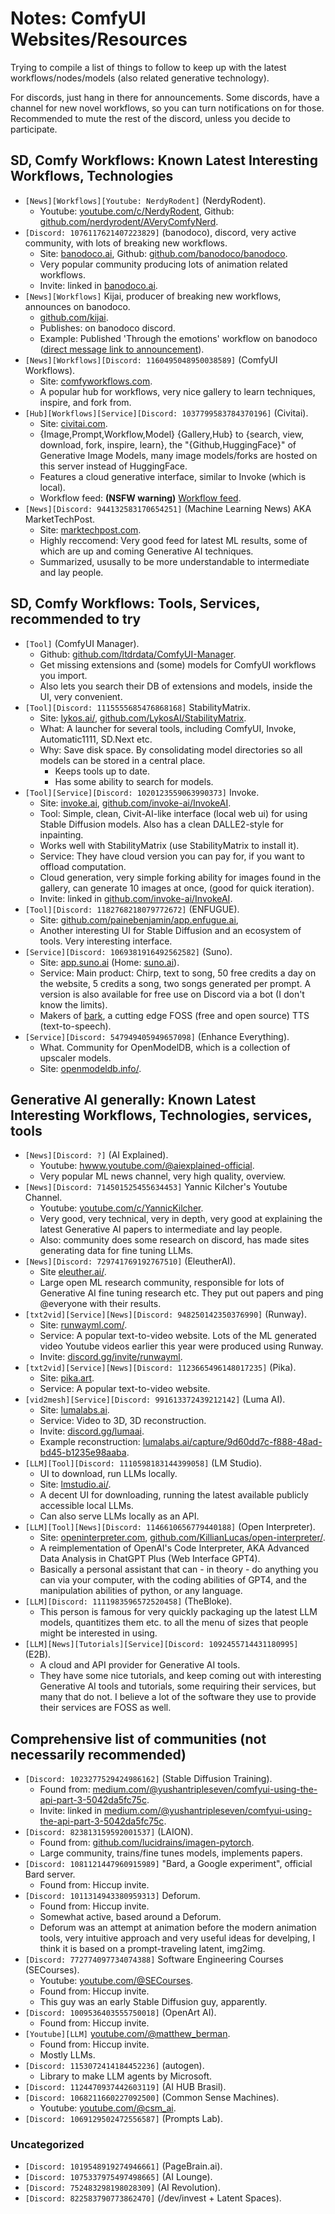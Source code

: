 # Notes: ComfyUI Websites/Resources

Trying to compile a list of things to follow to keep up with the latest
workflows/nodes/models (also related generative technology).

For discords, just hang in there for announcements. Some discords, have a
channel for new novel workflows, so you can turn notifications on for those.
Recommended to mute the rest of the discord, unless you decide to participate.

## SD, Comfy Workflows: Known Latest Interesting Workflows, Technologies

- `[News][Workflows][Youtube: NerdyRodent]` (NerdyRodent).
  - Youtube: [youtube.com/c/NerdyRodent](https://www.youtube.com/c/NerdyRodent),
    Github:
    [github.com/nerdyrodent/AVeryComfyNerd](https://github.com/nerdyrodent/AVeryComfyNerd).
- `[Discord: 1076117621407223829]` (banodoco), discord, very active community,
  with lots of breaking new workflows.
  - Site: [banodoco.ai](https://banodoco.ai/), Github:
    [github.com/banodoco/banodoco](https://github.com/banodoco/banodoco).
  - Very popular community producing lots of animation related workflows.
  - Invite: linked in [banodoco.ai](https://banodoco.ai/).
- `[News][Workflows]` Kijai, producer of breaking new workflows, announces on
  banodoco.
  - [github.com/kijai](https://github.com/kijai).
  - Publishes: on banodoco discord.
  - Example: Published 'Through the emotions' workflow on banodoco
    ([direct message link to announcement](https://discord.com/channels/1076117621407223829/1138790534987661363/1189739492253372436)).
- `[News][Workflows][Discord: 1160495048950038589]` (ComfyUI Workflows).
  - Site: [comfyworkflows.com](https://comfyworkflows.com/).
  - A popular hub for workflows, very nice gallery to learn techniques, inspire,
    and fork from.
- `[Hub][Workflows][Service][Discord: 1037799583784370196]` (Civitai).
  - Site: [civitai.com](https://civitai.com/).
  - {Image,Prompt,Workflow,Model} {Gallery,Hub} to {search, view, download,
    fork, inspire, learn}, the "{Github,HuggingFace}" of Generative Image
    Models, many image models/forks are hosted on this server instead of
    HuggingFace.
  - Features a cloud generative interface, similar to Invoke (which is local).
  - Workflow feed: **(NSFW warning)**
    [Workflow feed](https://civitai.com/articles?view=feed&tags=127048).
- `[News][Discord: 944132583170654251]` (Machine Learning News) AKA
  MarketTechPost.
  - Site: [marktechpost.com](https://marktechpost.com).
  - Highly reccomend: Very good feed for latest ML results, some of which are up
    and coming Generative AI techniques.
  - Summarized, ususally to be more understandable to intermediate and lay
    people.

## SD, Comfy Workflows: Tools, Services, recommended to try

- `[Tool]` (ComfyUI Manager).
  - Github:
    [github.com/ltdrdata/ComfyUI-Manager](https://github.com/ltdrdata/ComfyUI-Manager).
  - Get missing extensions and (some) models for ComfyUI workflows you import.
  - Also lets you search their DB of extensions and models, inside the UI, very
    convenient.
- `[Tool][Discord: 1115555685476868168]` StabilityMatrix.
  - Site: [lykos.ai/](https://lykos.ai/),
    [github.com/LykosAI/StabilityMatrix](https://github.com/LykosAI/StabilityMatrix).
  - What: A launcher for several tools, including ComfyUI, Invoke,
    Automatic1111, SD.Next etc.
  - Why: Save disk space. By consolidating model directories so all models can
    be stored in a central place.
    - Keeps tools up to date.
    - Has some ability to search for models.
- `[Tool][Service][Discord: 1020123559063990373]` Invoke.
  - Site: [invoke.ai](https://invoke.ai/),
    [github.com/invoke-ai/InvokeAI](https://github.com/invoke-ai/InvokeAI).
  - Tool: Simple, clean, Civit-AI-like interface (local web ui) for using Stable
    Diffusion models. Also has a clean DALLE2-style for inpainting.
  - Works well with StabilityMatrix (use StabilityMatrix to install it).
  - Service: They have cloud version you can pay for, if you want to offload
    computation.
  - Cloud generation, very simple forking ability for images found in the
    gallery, can generate 10 images at once, (good for quick iteration).
  - Invite: linked in
    [github.com/invoke-ai/InvokeAI](https://github.com/invoke-ai/InvokeAI).
- `[Tool][Discord: 1182768218079772672]` (ENFUGUE).
  - Site:
    [github.com/painebenjamin/app.enfugue.ai](https://github.com/painebenjamin/app.enfugue.ai),
  - Another interesting UI for Stable Diffusion and an ecosystem of tools. Very
    interesting interface.
- `[Service][Discord: 1069381916492562582]` (Suno).
  - Site: [app.suno.ai](https://app.suno.ai/) (Home:
    [suno.ai](https://suno.ai)).
  - Service: Main product: Chirp, text to song, 50 free credits a day on the
    website, 5 credits a song, two songs generated per prompt. A version is also
    available for free use on Discord via a bot (I don't know the limits).
  - Makers of [bark](https://github.com/suno-ai/bark), a cutting edge FOSS (free
    and open source) TTS (text-to-speech).
- `[Service][Discord: 547949405949657098]` (Enhance Everything).
  - What. Community for OpenModelDB, which is a collection of upscaler models.
  - Site: [openmodeldb.info/](https://openmodeldb.info/).

## Generative AI generally: Known Latest Interesting Workflows, Technologies, services, tools

- `[News][Discord: ?]` (AI Explained).
  - Youtube:
    [hwww.youtube.com/@aiexplained-official](https://www.youtube.com/@aiexplained-official).
  - Very popular ML news channel, very high quality, overview.
- `[News][Discord: 714501525455634453]` Yannic Kilcher's Youtube Channel.
  - Youtube: [youtube.com/c/YannicKilcher](https://youtube.com/c/YannicKilcher).
  - Very good, very technical, very in depth, very good at explaining the latest
    Generative AI papers to intermediate and lay people.
  - Also: community does some research on discord, has made sites generating
    data for fine tuning LLMs.
- `[News][Discord: 729741769192767510]` (EleutherAI).
  - Site [eleuther.ai/](https://www.eleuther.ai/).
  - Large open ML research community, responsible for lots of Generative AI fine
    tuning research etc. They put out papers and ping @everyone with their
    results.
- `[txt2vid][Service][News][Discord: 948250142350376990]` (Runway).
  - Site: [runwayml.com/](https://runwayml.com/).
  - Service: A popular text-to-video website. Lots of the ML generated video
    Youtube videos earlier this year were produced using Runway.
  - Invite: [discord.gg/invite/runwayml](http://discord.gg/invite/runwayml).
- `[txt2vid][Service][News][Discord: 1123665496148017235]` (Pika).
  - Site: [pika.art](https://pika.art/).
  - Service: A popular text-to-video website.
- `[vid2mesh][Service][Discord: 991613372439212142]` (Luma AI).
  - Site: [lumalabs.ai](https://lumalabs.ai/).
  - Service: Video to 3D, 3D reconstruction.
  - Invite: [discord.gg/lumaai](https://discord.gg/lumaai).
  - Example reconstruction:
    [lumalabs.ai/capture/9d60dd7c-f888-48ad-bd45-b1235e98aaba](https://lumalabs.ai/capture/9d60dd7c-f888-48ad-bd45-b1235e98aaba).
- `[LLM][Tool][Discord: 1110598183144399058]` (LM Studio).
  - UI to download, run LLMs locally.
  - Site: [lmstudio.ai/](https://lmstudio.ai/).
  - A decent UI for downloading, running the latest available publicly
    accessible local LLMs.
  - Can also serve LLMs locally as an API.
- `[LLM][Tool][News][Discord: 1146610656779440188]` (Open Interpreter).
  - Site: [openinterpreter.com](https://openinterpreter.com/),
    [github.com/KillianLucas/open-interpreter/](https://github.com/KillianLucas/open-interpreter/).
  - A reimplementation of OpenAI's Code Interpreter, AKA Advanced Data Analysis
    in ChatGPT Plus (Web Interface GPT4).
  - Basically a personal assistant that can - in theory - do anything you can
    via your computer, with the coding abilities of GPT4, and the manipulation
    abilities of python, or any language.
- `[LLM][Discord: 1111983596572520458]` (TheBloke).
  - This person is famous for very quickly packaging up the latest LLM models,
    quantitizes them etc. to all the menu of sizes that people might be
    interested in using.
- `[LLM][News][Tutorials][Service][Discord: 1092455714431180995]` (E2B).
  - A cloud and API provider for Generative AI tools.
  - They have some nice tutorials, and keep coming out with interesting
    Generative AI tools and tutorials, some requiring their services, but many
    that do not. I believe a lot of the software they use to provide their
    services are FOSS as well.

## Comprehensive list of communities (not necessarily recommended)

- `[Discord: 1023277529424986162]` (Stable Diffusion Training).
  - Found from:
    [medium.com/@yushantripleseven/comfyui-using-the-api-part-3-5042da5fc75c](https://medium.com/@yushantripleseven/comfyui-using-the-api-part-3-5042da5fc75c).
  - Invite: linked in
    [medium.com/@yushantripleseven/comfyui-using-the-api-part-3-5042da5fc75c](https://medium.com/@yushantripleseven/comfyui-using-the-api-part-3-5042da5fc75c).
- `[Discord: 823813159592001537]` (LAION).
  - Found from:
    [github.com/lucidrains/imagen-pytorch](https://github.com/lucidrains/imagen-pytorch).
  - Large community, trains/fine tunes models, implements papers.
- `[Discord: 1081121447960915989]` "Bard, a Google experiment", official Bard
  server.
  - Found from: Hiccup invite.
- `[Discord: 1011314943380959313]` Deforum.
  - Found from: Hiccup invite.
  - Somewhat active, based around a Deforum.
  - Deforum was an attempt at animation before the modern animation tools, very
    intuitive approach and very useful ideas for develping, I think it is based
    on a prompt-traveling latent, img2img.
- `[Discord: 772774097734074388]` Software Engineering Courses (SECourses).
  - Youtube: [youtube.com/@SECourses](https://www.youtube.com/@SECourses).
  - Found from: Hiccup invite.
  - This guy was an early Stable Diffusion guy, apparently.
- `[Discord: 1009536403555750018]` (OpenArt AI).
  - Found from: Hiccup invite.
- `[Youtube][LLM]`
  [youtube.com/@matthew_berman](https://www.youtube.com/@matthew_berman).
  - Found from: Hiccup invite.
  - Mostly LLMs.
- `[Discord: 1153072414184452236]` (autogen).
  - Library to make LLM agents by Microsoft.
- `[Discord: 1124470937442603119]` (AI HUB Brasil).
- `[Discord: 1068211660227092500]` (Common Sense Machines).
  - Youtube: [youtube.com/@csm_ai](https://www.youtube.com/@csm_ai).
- `[Discord: 1069129502472556587]` (Prompts Lab).

### Uncategorized

- `[Discord: 1019548919274946661]` (PageBrain.ai).
- `[Discord: 1075337975497498665]` (AI Lounge).
- `[Discord: 752483298198028309]` (AI Revolution).
- `[Discord: 822583790773862470]` (/dev/invest + Latent Spaces).
